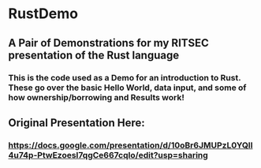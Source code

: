 # RustDemo
## A Pair of Demonstrations for my RITSEC presentation of the Rust language

### This is the code used as a Demo for an introduction to Rust. These go over the basic Hello World, data input, and some of how ownership/borrowing and Results work!

## Original Presentation Here:
### https://docs.google.com/presentation/d/10oBr6JMUPzL0YQIl4u74p-PtwEzoesI7qgCe667cqIo/edit?usp=sharing